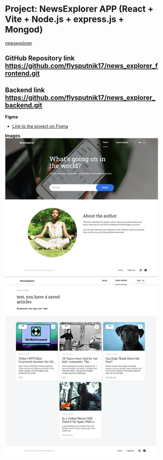 # Project: NewsExplorer APP (React + Vite + Node.js + express.js + Mongod)

<a href="https://news-explorer-frontend.vercel.app" target="blank">newsexplorer</a>

## GitHub Repository link https://github.com/flysputnik17/news_explorer_frontend.git

## Backend link https://github.com/flysputnik17/news_explorer_backend.git

**Figma**

- [Link to the project on Figma](https://www.figma.com/design/3ottwMEhlBt95Dbn8dw1NH/Your-Final-Project?node-id=0-1&t=BHHlQaTgyMISbXrh-0)

**Images**  
![alt-text](./src/images/finalproject1.png)
![alt-text](./src/images/finalproject2.png)
